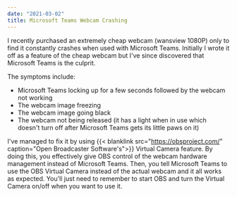 ```yaml
---
date: "2021-03-02"
title: Microsoft Teams Webcam Crashing
---
```


I recently purchased an extremely cheap webcam (wansview 1080P) only to find it constantly 
crashes when used with Microsoft Teams. Initially I wrote it off as a feature of the cheap webcam but I've since discovered 
that Microsoft Teams is the culprit.

The symptoms include:

* Microsoft Teams locking up for a few seconds followed by the webcam not working
* The webcam image freezing 
* The webcam image going black
* The webcam not being released (it has a light when in use which doesn't turn off after Microsoft Teams gets its little paws on it)

I've managed to fix it by using {{< blanklink src="https://obsproject.com/" caption="Open Broadcaster Software's">}} Virtual Camera feature. 
By doing this, you effectively give OBS control of the webcam hardware management instead of Microsoft Teams. Then, you tell Microsoft Teams
to use the OBS Virtual Camera instead of the actual webcam and it all works as expected. You'll just need to remember to start OBS and turn the
Virtual Camera on/off when you want to use it.